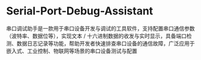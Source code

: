 # Serial-Port-Debug-Assistant
串口调试助手是一款用于串口设备开发与调试的工具软件，支持配置串口通信参数（波特率、数据位等），实现文本 / 十六进制数据的收发与实时显示，具备端口检测、数据日志记录等功能，帮助开发者快速排查串口设备的通信故障，广泛应用于嵌入式、工业控制、物联网等场景的串口设备测试与配置
